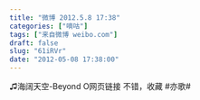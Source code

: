 ```yaml
---
title: "微博 2012.5.8 17:38"
categories: ["嘀咕"]
tags: ["来自微博 weibo.com"]
draft: false
slug: "61iRVr"
date: "2012-05-08 17:38:00"
---
```


<p>♫海阔天空-Beyond O网页链接 不错，收藏 #亦歌# ​​​​</p>
